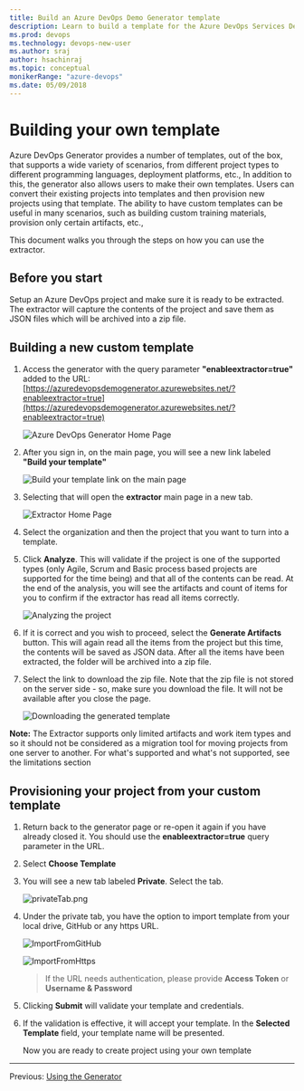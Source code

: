 ```yaml
---
title: Build an Azure DevOps Demo Generator template
description: Learn to build a template for the Azure DevOps Services Demo Generator
ms.prod: devops
ms.technology: devops-new-user
ms.author: sraj
author: hsachinraj
ms.topic: conceptual
monikerRange: "azure-devops"
ms.date: 05/09/2018
---
```


# Building your own template

Azure DevOps Generator provides a number of templates, out of the box, that supports a wide variety of scenarios, from different project types to different programming languages, deployment platforms, etc., In addition to this, the generator also allows users to make their own templates. Users can convert their existing projects into templates and then provision new projects using that template. The ability to have custom templates can be useful in many scenarios, such as building custom training materials, provision only certain artifacts, etc.,

This document walks you through the steps on how you can use the extractor.

## Before you start

Setup an Azure DevOps project and make sure it is ready to be extracted. The extractor will capture the contents of the project and save them as JSON files which will be archived into a zip file.

## Building a new custom template

1. Access the generator with the query parameter **"enableextractor=true"** added to the URL: [https://azuredevopsdemogenerator.azurewebsites.net/?enableextractor=true](https://azuredevopsdemogenerator.azurewebsites.net/?enableextractor=true)

   ![Azure DevOps Generator Home Page](media/homepage.png)

1. After you sign in, on the main page, you will see a new link labeled **"Build your template"**

   ![Build your template link on the main page](media/buildyourtemplatelink.png)

1. Selecting that will open the **extractor** main page in a new tab.

   ![Extractor Home Page](media/extractorhomepage.png)

1. Select the organization and then the project that you want to turn into a template.

1. Click **Analyze**. This will validate if the project is one of the supported types (only Agile, Scrum and Basic process based projects are supported for the time being) and that all of the contents can be read. At the end of the analysis, you will see the artifacts and count of items for you to confirm if the extractor has read all items correctly.

   ![Analyzing the project](media/analyze.png)

1. If it is correct and you wish to proceed, select the **Generate Artifacts** button. This will again read all the items from the project but this time, the contents will be saved as JSON data. After all the items have been extracted, the folder will be archived into a zip file.

1. Select the link to download the zip file. Note that the zip file is not stored on the server side - so, make sure you download the file. It will not be available after you close the page.

   ![Downloading the generated template](media/generatedfile.png)

**Note:** The Extractor supports only limited artifacts and work item types and so it should not be considered as a migration tool for moving projects from one server to another. For what's supported and what's not supported, see the limitations section

## Provisioning your project from your custom template

1. Return back to the generator page or re-open it again if you have already closed it. You should use the **enableextractor=true** query parameter in the URL.

1. Select **Choose Template**

1. You will see a new tab labeled **Private**. Select the tab.

   ![privateTab.png](media/privatetab.png)

1. Under the private tab, you have the option to import template from your local drive, GitHub or any https URL.

   ![ImportFromGitHub](media/uploadfromGithub.png)


    ![ImportFromHttps](media/uploadfromurl.png)


    > If the URL needs authentication, please provide **Access Token** or **Username & Password**

1. Clicking **Submit** will validate your template and credentials.

1. If the validation is effective, it will accept your template. In the **Selected Template** field, your template name will be presented.

   Now you are ready to create project using your own template

---

Previous: [Using the Generator](use-demo-generator-v2.md)
